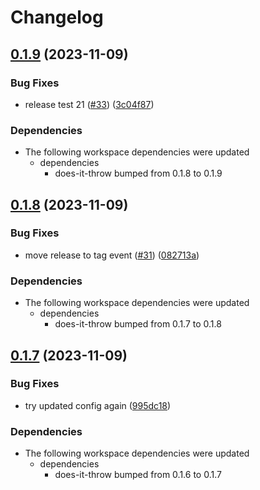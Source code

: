 # Changelog

## [0.1.9](https://github.com/michaelangeloio/does-it-throw/compare/does-it-throw-wasm-v0.1.8...does-it-throw-wasm-v0.1.9) (2023-11-09)


### Bug Fixes

* release test 21 ([#33](https://github.com/michaelangeloio/does-it-throw/issues/33)) ([3c04f87](https://github.com/michaelangeloio/does-it-throw/commit/3c04f87ffdebf63e4f274d107610507fc45edd04))


### Dependencies

* The following workspace dependencies were updated
  * dependencies
    * does-it-throw bumped from 0.1.8 to 0.1.9

## [0.1.8](https://github.com/michaelangeloio/does-it-throw/compare/does-it-throw-wasm-v0.1.7...does-it-throw-wasm-v0.1.8) (2023-11-09)


### Bug Fixes

* move release to tag event ([#31](https://github.com/michaelangeloio/does-it-throw/issues/31)) ([082713a](https://github.com/michaelangeloio/does-it-throw/commit/082713afecc40c0d2bc230ffab22e1527298a54c))


### Dependencies

* The following workspace dependencies were updated
  * dependencies
    * does-it-throw bumped from 0.1.7 to 0.1.8

## [0.1.7](https://github.com/michaelangeloio/does-it-throw/compare/does-it-throw-wasm-v0.1.6...does-it-throw-wasm-v0.1.7) (2023-11-09)


### Bug Fixes

* try updated config again ([995dc18](https://github.com/michaelangeloio/does-it-throw/commit/995dc18dd10a0c816d6b34d621e765655a8e4ed7))


### Dependencies

* The following workspace dependencies were updated
  * dependencies
    * does-it-throw bumped from 0.1.6 to 0.1.7
